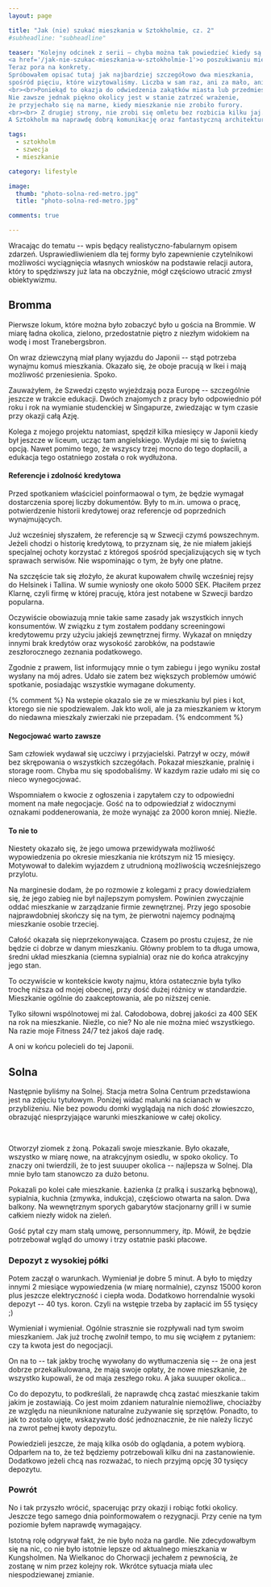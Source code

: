 ```yaml
---
layout: page

title: "Jak (nie) szukać mieszkania w Sztokholmie, cz. 2"
#subheadline: "subheadline"

teaser: "Kolejny odcinek z serii – chyba można tak powiedzieć kiedy są już dwa ;) –
<a href='/jak-nie-szukac-mieszkania-w-sztokholmie-1'>o poszukiwaniu mieszkania w Sztokholmie.</a> 
Teraz pora na konkrety. 
Spróbowałem opisać tutaj jak najbardziej szczegółowo dwa mieszkania, 
spośród pięciu, które wizytowaliśmy. Liczba w sam raz, ani za mało, ani za dużo. 
<br><br>Poniekąd to okazja do odwiedzenia zakątków miasta lub przedmieść, do których normalnie by się nie dotarło. 
Nie zawsze jednak piękno okolicy jest w stanie zatrzeć wrażenie, 
że przyjechało się na marne, kiedy mieszkanie nie zrobiło furory. 
<br><br> Z drugiej strony, nie zrobi się omletu bez rozbicia kilku jaj.
A Sztokholm ma naprawdę dobrą komunikację oraz fantastyczną architekturę i zagospodarowanie przestrzenne."

tags:
  - sztokholm
  - szwecja
  - mieszkanie

category: lifestyle

image:
  thumb: "photo-solna-red-metro.jpg"
  title: "photo-solna-red-metro.jpg"

comments: true

---
```


Wracając do tematu -- wpis będący realistyczno-fabularnym opisem zdarzeń. 
Usprawiedliwieniem dla tej formy było zapewnienie czytelnikowi możliwości wyciągnięcia 
własnych wniosków na podstawie relacji autora, który to spędziwszy już lata na obczyźnie, 
mógł częściowo utracić zmysł obiektywizmu.

## Bromma

Pierwsze lokum, które można było zobaczyć było u gościa na Brommie. 
W miarę ładna okolica, zielono, przedostatnie piętro z niezłym widokiem na wodę i most Tranebergsbron.
 
On wraz dziewczyną miał plany wyjazdu do Japonii -- stąd potrzeba wynajmu komuś mieszkania.
Okazało się, że oboje pracują w Ikei i mają możliwość przeniesienia. Spoko.


Zauważyłem, że Szwedzi często wyjeżdzają poza Europę -- szczególnie jeszcze w trakcie edukacji.
Dwóch znajomych z pracy było odpowiednio pół roku i rok na wymianie studenckiej w Singapurze, 
zwiedzając w tym czasie przy okazji całą Azję.

Kolega z mojego projektu natomiast, spędził kilka miesięcy w Japonii kiedy był jeszcze w liceum, 
ucząc tam angielskiego. Wydaje mi się to świetną opcją. Nawet pomimo tego, że wszyscy trzej mocno
do tego dopłacili, a edukacja tego ostatniego została o rok wydłużona.
 
#### Referencje i zdolność kredytowa

Przed spotkaniem właściciel poinformaowal o tym, że będzie wymagał dostarczenia sporej liczby dokumentów. 
Były to m.in. umowa o pracę, potwierdzenie historii kredytowej oraz referencje od poprzednich wynajmujących. 

Już wcześniej słyszałem, że referencje są w Szwecji czymś powszechnym.  
Jeżeli chodzi o historię kredytową, to przyznam się, że nie miałem jakiejś specjalnej 
ochoty korzystać z któregoś spośród specjalizujących się w tych sprawach serwisów. 
Nie wspominając o tym, że były one płatne.

Na szczęście tak się złożyło, że akurat kupowałem chwilę wcześniej rejsy do Helsinek i Tallina.
W sumie wyniosły one około 5000 SEK. Płaciłem przez Klarnę, czyli firmę w której pracuję, 
która jest notabene w Szwecji bardzo popularna. 

Oczywiście obowiazują mnie takie same zasady jak wszystkich innych konsumentów. 
W związku z tym zostałem poddany screeningowi kredytowemu przy użyciu jakiejś zewnętrznej firmy. 
Wykazał on mniędzy innymi brak kredytów oraz wysokość zarobków, na podstawie zeszłorocznego zeznania podatkowego.

Zgodnie z prawem, list informujący mnie o tym zabiegu i jego wyniku został wysłany na mój adres.
Udało sie zatem bez większych problemów umówić spotkanie, posiadając wszystkie wymagane dokumenty.


{% comment %} 
Na wstepie okazalo sie ze w mieszkaniu byl pies i kot,
ktorego sie nie spodziewalem. Jak kto woli, ale ja za mieszkaniem w ktorym do niedawna mieszkaly
zwierzaki nie przepadam.
{% endcomment %}

#### Negocjować warto zawsze

Sam człowiek wydawał się uczciwy i przyjacielski. Patrzył w oczy, mówił bez skrępowania o wszystkich szczegółach. 
Pokazał mieszkanie, pralnię i storage room. Chyba mu się spodobaliśmy. W kazdym razie udało mi się co nieco wynegocjować.

Wspomniałem o kwocie z ogłoszenia i zapytałem czy to odpowiedni moment na małe negocjacje.
Gość na to odpowiedział z widocznymi oznakami poddenerowania, że może wynająć za 2000 koron mniej. Nieźle.


#### To nie to

Niestety okazało się, że jego umowa przewidywała możliwość wypowiedzenia po okresie mieszkania 
nie krótszym niż 15 miesięcy. Motywował to dalekim wyjazdem z utrudnioną możliwością wcześniejszego przylotu.

Na marginesie dodam, że po rozmowie z kolegami z pracy dowiedziałem się, że jego zabieg nie był najlepszym pomysłem.
Powinien zwyczajnie oddać mieszkanie w zarządzanie firmie zewnętrznej. Przy jego sposobie najprawdobniej skończy się
na tym, że pierwotni najemcy podnajmą mieszkanie osobie trzeciej.

Całość okazała się nieprzekonywająca. Czasem po prostu czujesz, że nie będzie ci dobrze
 w danym mieszkaniu. Główny problem to ta długa umowa, średni układ mieszkania (ciemna sypialnia) 
 oraz nie do końca atrakcyjny jego stan.
 
To oczywiście w kontekście kwoty najmu, która ostatecznie była tylko trochę niższa od mojej obecnej, 
przy dość dużej różnicy w standardzie. Mieszkanie ogólnie do zaakceptowania, ale po niższej cenie. 

Tylko siłowni wspólnotowej mi żal. Całodobowa, dobrej jakości za 400 SEK na rok na mieszkanie. Nieźle, co nie?
No ale nie można mieć wszystkiego. Na razie moje Fitness 24/7 też jakoś daje radę.

A oni w końcu polecieli do tej Japonii.


## Solna

Następnie byliśmy na Solnej. Stacja metra Solna Centrum przedstawiona jest na zdjęciu tytułowym.
Poniżej widać malunki na ścianach w przybliżeniu. Nie bez powodu domki wyglądają na nich dość złowieszczo,
obrazująć niesprzyjające warunki mieszkaniowe w całej okolicy.

<div>
<center>
<img class="t20" src="{{ site.url }}/images/photo-solna-wall.jpg" alt="">
</center>
</div>
<br>   


Otworzył ziomek z żoną. Pokazali swoje mieszkanie. 
Było okazałe, wszystko w miarę nowe, na atrakcyjnym osiedlu, w spoko okolicy. 
To znaczy oni twierdzili, że to jest suuuper okolica -- najlepsza w Solnej. 
Dla mnie było tam stanowczo za dużo betonu.

Pokazali po kolei całe mieszkanie. Łazienka (z pralką i suszarką bębnową), sypialnia, kuchnia (zmywka, indukcja),
częściowo otwarta na salon. Dwa balkony. Na wewnętrznym sporych gabarytów stacjonarny grill 
i w sumie całkiem niezły widok na zieleń.

Gość pytał czy mam stałą umowę, personnummery, itp.
Mówił, że będzie potrzebował wgląd do umowy i trzy ostatnie paski płacowe.

### Depozyt z wysokiej półki

Potem zaczął o warunkach. Wymieniał je dobre 5 minut.
A było to między innymi 2 miesiące wypowiedzenia (w miarę normalnie), 
czynsz 15000 koron plus jeszcze elektryczność i ciepła woda. 
Dodatkowo horrendalnie wysoki depozyt -- 40 tys. koron.
Czyli na wstępie trzeba by zapłacić im 55 tysięcy ;) 

Wymieniał i wymieniał. Ogólnie strasznie sie rozpływali nad tym swoim mieszkaniem.
Jak już trochę zwolnił tempo, to mu się wciąłem z pytaniem: czy ta kwota jest do negocjacji.

On na to -- tak jakby trochę wywołany do wytłumaczenia się -- że ona jest dobrze przekalkulowana, 
że mają swoje opłaty, że nowe mieszkanie, że wszystko kupowali, że od maja zeszłego roku. 
A jaka suuuper okolica...

Co do depozytu, to podkreślali, że naprawdę chcą zastać mieszkanie takim jakim je zostawiają.
Co jest moim zdaniem naturalnie niemożliwe, chociażby ze względu na nieuniknione 
naturalne zużywanie się sprzętów. Ponadto, to jak to zostalo ujęte,
wskazywało dość jednoznacznie, że nie należy liczyć na zwrot pełnej kwoty depozytu.

Powiedzieli jeszcze, że mają kilka osób do oglądania, a potem wybiorą.
Odparłem na to, że też będziemy potrzebowali kilku dni na zastanowienie.
Dodatkowo jeżeli chcą nas rozważać, to niech przyjmą opcję 30 tysięcy depozytu.

### Powrót

No i tak przyszło wrócić, spacerując przy okazji i robiąc fotki okolicy. 
Jeszcze tego samego dnia poinformowałem o rezygnacji. 
Przy cenie na tym poziomie byłem naprawdę wymagający.

Istotną rolę odgrywał fakt, że nie było noża na gardle.
Nie zdecydowałbym się na nic, co nie było istotnie lepsze od aktualnego mieszkania w Kungsholmen.
Na Wielkanoc do Chorwacji jechałem z pewnością, że zostanę w nim przez kolejny rok.
Wkrótce sytuacja miała ulec niespodziewanej zmianie.



